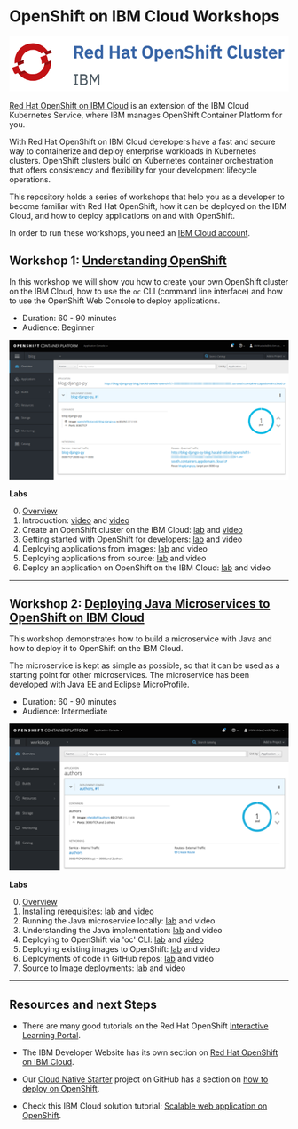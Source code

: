 # OpenShift on IBM Cloud Workshops

![logo](images/os_logo.png)

[Red Hat OpenShift on IBM Cloud](https://cloud.ibm.com/docs/openshift?topic=openshift-why_openshift) is an extension of the IBM Cloud Kubernetes Service, where IBM manages OpenShift Container Platform for you. 

With Red Hat OpenShift on IBM Cloud developers have a fast and secure way to containerize and deploy enterprise workloads in Kubernetes clusters. OpenShift clusters build on Kubernetes container orchestration that offers consistency and flexibility for your development lifecycle operations.

This repository holds a series of workshops that help you as a developer to become familiar with Red Hat OpenShift, how it can be deployed on the IBM Cloud, and how to deploy applications on and with OpenShift.

In order to run these workshops, you need an [IBM Cloud account](https://cloud.ibm.com/registration).

## Workshop 1: [Understanding OpenShift](1-understanding-openshift/README.md#understanding-openshift)

In this workshop we will show you how to create your own OpenShift cluster on the IBM Cloud, how to use the `oc` CLI (command line interface) and how to use the OpenShift Web Console to deploy applications.

* Duration: 60 - 90 minutes
* Audience: Beginner

<kbd><img src="images/workshop-1.png" /></kbd>

**Labs**

0. [Overview](https://youtu.be/cotKSI-S1Ng)
1. Introduction: [video](https://www.youtube.com/watch?v=hdwDMsDF9J8) and [video](https://www.youtube.com/watch?v=l4Vrj7mkxhQ)
2. Create an OpenShift cluster on the IBM Cloud: [lab](1-understanding-openshift/Part2.md) and [video](https://youtu.be/9xgqDP2B3WI)
3. Getting started with OpenShift for developers: [lab](https://learn.openshift.com/introduction/getting-started/) and video
4. Deploying applications from images: [lab](https://learn.openshift.com/introduction/deploying-images/) and video
5. Deploying applications from source: [lab](https://learn.openshift.com/introduction/deploying-python/) and video
6. Deploy an application on OpenShift on the IBM Cloud: [lab](1-understanding-openshift/Part4.md) and video

---

## Workshop 2: [Deploying Java Microservices to OpenShift on IBM Cloud](https://github.com/nheidloff/openshift-on-ibm-cloud-workshops/tree/master/2-deploying-to-openshift#deploying-java-microservices-to-openshift-on-ibm-cloud)

This workshop demonstrates how to build a microservice with Java and how to deploy it to OpenShift on the IBM Cloud.

The microservice is kept as simple as possible, so that it can be used as a starting point for other microservices. The microservice has been developed with Java EE and Eclipse MicroProfile.

* Duration: 60 - 90 minutes
* Audience: Intermediate

<kbd><img src="images/workshop-2.png" /></kbd>

**Labs**

0. [Overview](https://youtu.be/8361HGR_O_s)
1. Installing rerequisites: [lab](2-deploying-to-openshift/documentation/1-prereqs.md) and [video](https://youtu.be/c5CtqijWXL4)
2. Running the Java microservice locally: [lab](2-deploying-to-openshift/documentation/2-docker.md) and video
3. Understanding the Java implementation: [lab](2-deploying-to-openshift/documentation/3-java.md) and video
4. Deploying to OpenShift via 'oc' CLI: [lab](2-deploying-to-openshift/documentation/4-openshift.md) and [video](https://youtu.be/4MDfalo2Fg0)
5. Deploying existing images to OpenShift: [lab](2-deploying-to-openshift/documentation/5-existing-image.md) and video
6. Deployments of code in GitHub repos: [lab](2-deploying-to-openshift/documentation/6-github.md) and video
7. Source to Image deployments: [lab](2-deploying-to-openshift/documentation/7-source-to-image.md) and video

---

## Resources and next Steps

* There are many good tutorials on the Red Hat OpenShift [Interactive Learning Portal](https://learn.openshift.com/).

* The IBM Developer Website has its own section on [Red Hat OpenShift on IBM Cloud](https://developer.ibm.com/components/redhat-openshift-ibm-cloud/).

* Our [Cloud Native Starter](https://github.com/IBM/cloud-native-starter) project on GitHub has a section on [how to deploy on OpenShift](https://github.com/IBM/cloud-native-starter/blob/master/documentation/OpenShiftIKSDeployment.md#deploy-cloud-native-starter-on-openshift-on-ibm-cloud).

* Check this IBM Cloud solution tutorial: [Scalable web application on OpenShift](https://cloud.ibm.com/docs/tutorials?topic=solution-tutorials-scalable-webapp-openshift).

